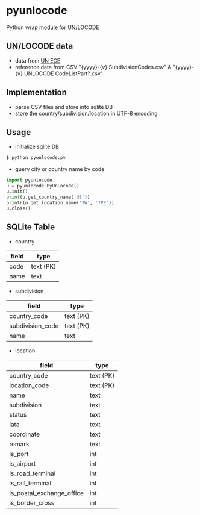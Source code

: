 pyunlocode
====================
Python wrap module for UN/LOCODE

UN/LOCODE data
-------------------
* data from [UN ECE]
* reference data from CSV "{yyyy}-{v} SubdivisionCodes.csv" & "{yyyy}-{v} UNLOCODE CodeListPart?.csv"

Implementation
-------------------
* parse CSV files and store into sqlite DB
* store the country/subdivision/location in UTF-8 encoding

Usage
-------------------
* initialize sqlite DB
```sh
$ python pyunlocode.py
```
* query city or country name by code
```python
import pyunlocode
u = pyunlocode.PyUnLocode()
u.init()
print(u.get_country_name('US'))
printr(u.get_location_name('TW', 'TPE'))
u.close()
```

SQLite Table
-------------------
* country

| field    | type      |
|----------|-----------|
| code     | text (PK) |
| name     | text      |

* subdivision

| field            | type      |
|------------------|-----------|
| country_code     | text (PK) |
| subdivision_code | text (PK) |
| name             | text      |

* location

| field                     | type      |
|---------------------------|-----------|
| country_code              | text (PK) |
| location_code             | text (PK) |
| name                      | text      |
| subdivision               | text      |
| status                    | text      |
| iata                      | text      |
| coordinate                | text      |
| remark                    | text      |
| is_port                   | int       |
| is_airport                | int       |
| is_road_terminal          | int       |
| is_rail_terminal          | int       |
| is_postal_exchange_office | int       |
| is_border_cross           | int       |

[UN ECE]: http://www.unece.org/cefact/codesfortrade/codes_index.html
